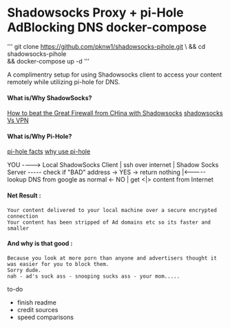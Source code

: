Shadowsocks Proxy + pi-Hole AdBlocking DNS docker-compose
=========================================================

'''
git clone https://github.com/pknw1/shadowsocks-pihole.git \ 
    && cd shadowsocks-pihole \
    && docker-compose up -d
'''

A complimentry setup for using Shadowsocks client to access your content remotely while utilizing pi-hole for DNS.

#### What is/Why ShadowSocks?

[How to beat the Great Firewall from CHina with Shadowsocks](https://qz.com/1072701/meet-shadowsocks-the-underground-tool-that-chinas-coders-use-to-blast-through-the-great-firewall/)
[shadowsocks Vs VPN](https://www.vpnmentor.com/blog/shadowsocks-vs-vpns-everything-need-know/)

#### What is/Why Pi-Hole?
[pi-hole facts](https://pi-hole.net/2017/05/12/seven-things-you-may-not-know-about-pi-hole/)
[why use pi-hole](https://discourse.pi-hole.net/t/why-should-pi-hole-be-my-only-dns-server/3376)


YOU ----> Local ShadowSocks Client
                   |
            ssh over internet
                   |
           Shadow Socks Server ----- check if "BAD" address -> YES -> return nothing
                   |<-----lookup DNS from google as normal <- NO
                   |
             get  <|> content
              from Internet
              
#### Net Result : 
    Your content delivered to your local machine over a secure encrypted connection 
    Your content has been stripped of Ad domains etc so its faster and smaller
    
#### And why is that good : 
    Because you look at more porn than anyone and advertisers thought it was easier for you to block them.
    Sorry dude. 
    nah - ad's suck ass - snooping sucks ass - your mom.....


to-do
* finish readme
* credit sources
* speed comparisons
